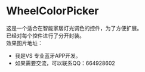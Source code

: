 # WheelColorPicker
这是一个适合在智能家居灯光调色的控件，为了方便扩展。<br>
已经对每个控件进行了分开封装。<br>
效果图片地址：<br>
* 我是VS   专业蓝牙APP开发。
* 如果需要交流，可以联系QQ：664928602
